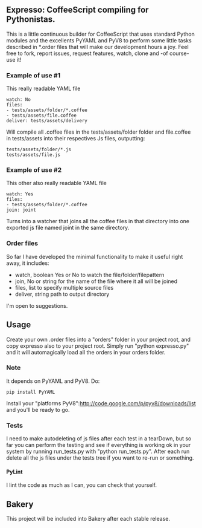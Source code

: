 ## Expresso: CoffeeScript compiling for Pythonistas.

This is a little continuous builder for CoffeeScript that uses standard Python modules and the excellents PyYAML and PyV8 to perform some little tasks described in *.order files that will make our development hours a joy.
Feel free to fork, report issues, request features, watch, clone and -of course- use it!

### Example of use #1

This really readable YAML file 

```
watch: No
files:
- tests/assets/folder/*.coffee
- tests/assets/file.coffee
deliver: tests/assets/delivery
```

Will compile all .coffee files in the tests/assets/folder folder and file.coffee in tests/assets into their respectives Js files, outputting:

```
tests/assets/folder/*.js
tests/assets/file.js
```

### Example of use #2

This other also really readable YAML file 

```
watch: Yes
files:
- tests/assets/folder/*.coffee
join: joint
```

Turns into a watcher that joins all the coffee files in that directory into one exported js file named joint in the same directory.


### Order files

So far I have developed the minimal functionality to make it useful right away, it includes:

* watch, boolean Yes or No to watch the file/folder/filepattern
* join, No or string for the name of the file where it all will be joined
* files, list to specify multiple source files
* deliver, string path to output directory

I'm open to suggestions.

## Usage

Create your own .order files into a "orders" folder in your project root, and copy expresso also to your project root. Simply run "python expresso.py" and it will automagically load all the orders in your orders folder.

### Note

It depends on PyYAML and PyV8. Do:

```
pip install PyYAML
```

Install your "platforms PyV8":http://code.google.com/p/pyv8/downloads/list and you'll be ready to go.

### Tests

I need to make autodeleting of js files after each test in a tearDown, but so far you can perform the testing and see if everything is working ok in your system by running run_tests.py with "python run_tests.py". After each run delete all the js files under the tests tree if you want to re-run or something.

#### PyLint

I lint the code as much as I can, you can check that yourself.

## Bakery

This project will be included into Bakery after each stable release.
